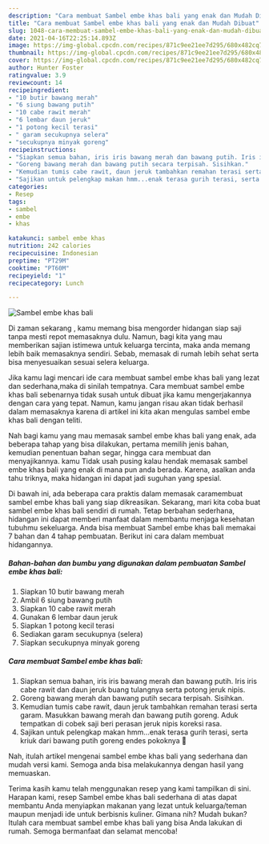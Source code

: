 ```yaml
---
description: "Cara membuat Sambel embe khas bali yang enak dan Mudah Dibuat"
title: "Cara membuat Sambel embe khas bali yang enak dan Mudah Dibuat"
slug: 1048-cara-membuat-sambel-embe-khas-bali-yang-enak-dan-mudah-dibuat
date: 2021-04-16T22:25:14.893Z
image: https://img-global.cpcdn.com/recipes/871c9ee21ee7d295/680x482cq70/sambel-embe-khas-bali-foto-resep-utama.jpg
thumbnail: https://img-global.cpcdn.com/recipes/871c9ee21ee7d295/680x482cq70/sambel-embe-khas-bali-foto-resep-utama.jpg
cover: https://img-global.cpcdn.com/recipes/871c9ee21ee7d295/680x482cq70/sambel-embe-khas-bali-foto-resep-utama.jpg
author: Hunter Foster
ratingvalue: 3.9
reviewcount: 14
recipeingredient:
- "10 butir bawang merah"
- "6 siung bawang putih"
- "10 cabe rawit merah"
- "6 lembar daun jeruk"
- "1 potong kecil terasi"
- " garam secukupnya selera"
- "secukupnya minyak goreng"
recipeinstructions:
- "Siapkan semua bahan, iris iris bawang merah dan bawang putih. Iris iris cabe rawit dan daun jeruk buang tulangnya serta potong jeruk nipis."
- "Goreng bawang merah dan bawang putih secara terpisah. Sisihkan."
- "Kemudian tumis cabe rawit, daun jeruk tambahkan remahan terasi serta garam. Masukkan bawang merah dan bawang putih goreng. Aduk tempatkan di cobek saji beri perasan jeruk nipis koreksi rasa."
- "Sajikan untuk pelengkap makan hmm...enak terasa gurih terasi, serta kriuk dari bawang putih goreng endes pokoknya 🤤"
categories:
- Resep
tags:
- sambel
- embe
- khas

katakunci: sambel embe khas 
nutrition: 242 calories
recipecuisine: Indonesian
preptime: "PT29M"
cooktime: "PT60M"
recipeyield: "1"
recipecategory: Lunch

---
```



![Sambel embe khas bali](https://img-global.cpcdn.com/recipes/871c9ee21ee7d295/680x482cq70/sambel-embe-khas-bali-foto-resep-utama.jpg)

Di zaman  sekarang , kamu memang bisa mengorder hidangan siap saji tanpa mesti repot memasaknya dulu. Namun, bagi kita yang mau memberikan sajian istimewa untuk keluarga tercinta, maka anda memang lebih baik memasaknya sendiri. Sebab, memasak di rumah lebih sehat serta bisa menyesuaikan sesuai selera keluarga.

Jika kamu lagi mencari ide cara membuat sambel embe khas bali yang lezat dan sederhana,maka di sinilah tempatnya. Cara membuat sambel embe khas bali  sebenarnya tidak susah untuk dibuat jika kamu mengerjakannya dengan cara yang tepat. Namun, kamu jangan risau akan tidak berhasil dalam memasaknya 
karena di artikel ini kita akan mengulas sambel embe khas bali dengan teliti.  



Nah bagi kamu yang mau memasak sambel embe khas bali yang enak, ada beberapa tahap yang bisa dilakukan, pertama memilih jenis bahan, kemudian penentuan bahan segar, hingga cara membuat dan menyajikannya. kamu Tidak usah pusing kalau hendak memasak sambel embe khas bali yang enak di mana pun anda berada. Karena, asalkan anda  tahu triknya, maka hidangan ini dapat jadi suguhan yang spesial.

Di bawah ini, ada beberapa cara praktis  dalam memasak caramembuat sambel embe khas bali yang siap dikreasikan. Sekarang, mari kita coba buat sambel embe khas bali sendiri di rumah. Tetap berbahan sederhana, hidangan ini dapat memberi manfaat dalam membantu menjaga kesehatan tubuhmu sekeluarga. Anda bisa membuat Sambel embe khas bali memakai 7 bahan dan 4 tahap pembuatan. Berikut ini cara dalam membuat hidangannya.

<!--inarticleads1-->

##### Bahan-bahan dan bumbu yang digunakan dalam pembuatan Sambel embe khas bali:

1. Siapkan 10 butir bawang merah
1. Ambil 6 siung bawang putih
1. Siapkan 10 cabe rawit merah
1. Gunakan 6 lembar daun jeruk
1. Siapkan 1 potong kecil terasi
1. Sediakan  garam secukupnya (selera)
1. Siapkan secukupnya minyak goreng




<!--inarticleads2-->

##### Cara membuat Sambel embe khas bali:

1. Siapkan semua bahan, iris iris bawang merah dan bawang putih. Iris iris cabe rawit dan daun jeruk buang tulangnya serta potong jeruk nipis.
1. Goreng bawang merah dan bawang putih secara terpisah. Sisihkan.
1. Kemudian tumis cabe rawit, daun jeruk tambahkan remahan terasi serta garam. Masukkan bawang merah dan bawang putih goreng. Aduk tempatkan di cobek saji beri perasan jeruk nipis koreksi rasa.
1. Sajikan untuk pelengkap makan hmm...enak terasa gurih terasi, serta kriuk dari bawang putih goreng endes pokoknya 🤤




Nah, itulah artikel mengenai  sambel embe khas bali  yang sederhana dan mudah versi kami. Semoga anda bisa melakukannya dengan hasil yang memuaskan. 

Terima kasih kamu telah menggunakan resep yang kami tampilkan di sini. Harapan kami, resep  Sambel embe khas bali sederhana di atas dapat membantu Anda menyiapkan makanan yang lezat untuk keluarga/teman maupun menjadi ide untuk berbisnis kuliner. Gimana nih? Mudah bukan? Itulah cara membuat sambel embe khas bali yang bisa Anda lakukan di rumah. Semoga bermanfaat dan selamat mencoba!

